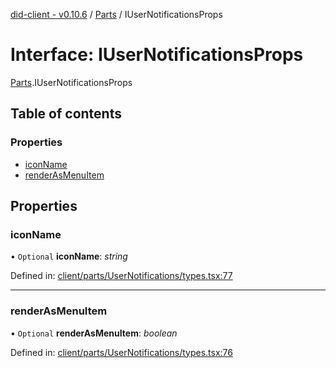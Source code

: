 [did-client - v0.10.6](../README.md) / [Parts](../modules/parts.md) / IUserNotificationsProps

# Interface: IUserNotificationsProps

[Parts](../modules/parts.md).IUserNotificationsProps

## Table of contents

### Properties

- [iconName](parts.iusernotificationsprops.md#iconname)
- [renderAsMenuItem](parts.iusernotificationsprops.md#renderasmenuitem)

## Properties

### iconName

• `Optional` **iconName**: *string*

Defined in: [client/parts/UserNotifications/types.tsx:77](https://github.com/Puzzlepart/did/blob/dev/client/parts/UserNotifications/types.tsx#L77)

___

### renderAsMenuItem

• `Optional` **renderAsMenuItem**: *boolean*

Defined in: [client/parts/UserNotifications/types.tsx:76](https://github.com/Puzzlepart/did/blob/dev/client/parts/UserNotifications/types.tsx#L76)
